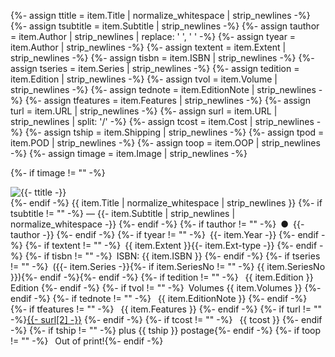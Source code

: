 {%- assign ttitle = item.Title | normalize_whitespace | strip_newlines -%}
{%- assign tsubtitle = item.Subtitle | strip_newlines -%}
{%- assign tauthor = item.Author | strip_newlines | replace: ' ', '&nbsp;' -%}
{%- assign tyear = item.Author | strip_newlines -%}
{%- assign textent = item.Extent | strip_newlines -%}
{%- assign tisbn = item.ISBN | strip_newlines -%}
{%- assign tseries = item.Series | strip_newlines -%}
{%- assign tedition = item.Edition | strip_newlines -%}
{%- assign tvol = item.Volume | strip_newlines -%}
{%- assign tednote = item.EditionNote | strip_newlines -%}
{%- assign tfeatures = item.Features | strip_newlines -%}
{%- assign turl = item.URL | strip_newlines -%}
{%- assign surl = item.URL | strip_newlines | split: '/' -%}
{%- assign tcost = item.Cost | strip_newlines -%}
{%- assign tship = item.Shipping | strip_newlines -%}
{%- assign tpod = item.POD | strip_newlines -%}
{%- assign toop = item.OOP | strip_newlines -%}
{%- assign timage = item.Image | strip_newlines -%}

{%- if timage != "" -%}<div class="bk-thumb"><img src="/images/thumbs/{{- timage -}}" alt="{{- ttitle -}}"/></div>{%- endif -%}
<span class="title">{{ item.Title | normalize_whitespace | strip_newlines }}</span>
{%- if tsubtitle != "" -%}<span class="subtitle"> &mdash; {{- item.Subtitle | strip_newlines | normalize_whitespace -}}</span> {%- endif -%}
{%- if tauthor != "" -%}<span class="author">&ensp;&#x25CF;&ensp;{{- tauthor  -}} </span>{%- endif -%}
{%- if tyear != "" -%}<span class="year">&ensp;{{- item.Year -}} </span>{%- endif -%}
{%- if textent != "" -%}<span class="extent">&ensp;{{ item.Extent }}{{- item.Ext-type -}} </span>{%- endif -%}
{%- if tisbn != "" -%}<span class="isbn">&ensp;ISBN:&nbsp;{{ item.ISBN }} </span>{%- endif -%}
{%- if tseries != "" -%}<span class="series">&ensp;({{- item.Series -}}{%- if item.SeriesNo != "" -%}&nbsp;{{ item.SeriesNo }}){%- endif -%}</span>{%- endif -%}
{%- if tedition != "" -%}<span class="edition">&ensp; {{ item.Edition }} Edition </span>{%- endif -%}
{%- if tvol != "" -%}<span class="volumes">&ensp;Volumes {{ item.Volumes }} </span>{%- endif -%}
{%- if tednote != "" -%}<span class="editionnote">&ensp; {{ item.EditionNote }} </span>{%- endif -%}
{%- if tfeatures != "" -%}<span class="pubfeatures">&ensp; {{ item.Features }} </span>{%- endif -%}
{%- if turl != ""  -%}<span class="url"><a href="{{- turl -}}" alt="Lulu" style="display:inline">{{- surl[2] -}}</a> </span>{%- endif -%}
{%- if tcost != "" -%}<span class="price">&ensp; {{ tcost }} </span>{%- endif -%}
{%- if tship != "" -%}<span class="shipping"> plus {{ tship  }} postage</span>{%- endif -%}
{%- if toop != "" -%}<span class="out-print">&ensp; Out&nbsp;of&nbsp;print!</span>{%- endif -%}
